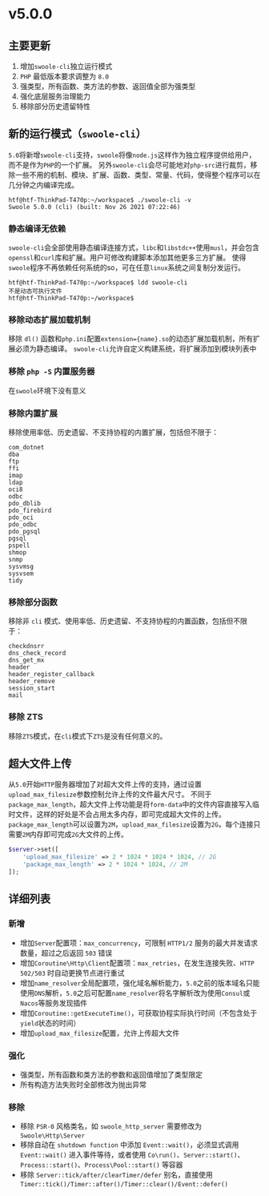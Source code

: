 # v5.0.0

主要更新
----
1. 增加`swoole-cli`独立运行模式
2. `PHP` 最低版本要求调整为 `8.0`
3. 强类型，所有函数、类方法的参数、返回值全部为强类型
4. 强化底层服务治理能力
5. 移除部分历史遗留特性

新的运行模式（`swoole-cli`）
----
`5.0`将新增`swoole-cli`支持，`swoole`将像`node.js`这样作为独立程序提供给用户，而不是作为`PHP`的一个扩展。
另外`swoole-cli`会尽可能地对`php-src`进行裁剪，移除一些不用的机制、模块、扩展、函数、类型、常量、代码，使得整个程序可以在几分钟之内编译完成。

```shell
htf@htf-ThinkPad-T470p:~/workspace$ ./swoole-cli -v
Swoole 5.0.0 (cli) (built: Nov 26 2021 07:22:46) 
```

### 静态编译无依赖
`swoole-cli`会全部使用静态编译连接方式，`libc`和`libstdc++`使用`musl`，并会包含`openssl`和`curl`库和扩展。用户可修改构建脚本添加其他更多三方扩展。
使得`swoole`程序不再依赖任何系统的so，可在任意`linux`系统之间复制分发运行。

```shell
htf@htf-ThinkPad-T470p:~/workspace$ ldd swoole-cli
不是动态可执行文件
htf@htf-ThinkPad-T470p:~/workspace$ 
```

### 移除动态扩展加载机制
移除 `dl()` 函数和`php.ini`配置`extension={name}.so`的动态扩展加载机制，所有扩展必须为静态编译。
`swoole-cli`允许自定义构建系统，将扩展添加到模块列表中

### 移除 `php -S` 内置服务器
在`swoole`环境下没有意义

### 移除内置扩展
移除使用率低、历史遗留、不支持协程的内置扩展，包括但不限于：
```
com_dotnet
dba
ftp
ffi
imap
ldap
oci8
odbc
pdo_dblib
pdo_firebird
pdo_oci
pdo_odbc
pdo_pgsql
pgsql
pspell
shmop
snmp
sysvmsg
sysvsem
tidy
```

### 移除部分函数
移除非 `cli` 模式、使用率低、历史遗留、不支持协程的内置函数，包括但不限于：
```
checkdnsrr
dns_check_record
dns_get_mx
header
header_register_callback
header_remove
session_start
mail
```
### 移除 ZTS
移除`ZTS`模式，在`cli`模式下`ZTS`是没有任何意义的。

超大文件上传
----
从`5.0`开始`HTTP`服务器增加了对超大文件上传的支持，通过设置`upload_max_filesize`参数控制允许上传的文件最大尺寸。
不同于`package_max_length`，超大文件上传功能是将`form-data`中的文件内容直接写入临时文件，这样的好处是不会占用太多内存，即可完成超大文件的上传。
`package_max_length`可以设置为`2M`，`upload_max_filesize`设置为`2G`，每个连接只需要`2M`内存即可完成`2G`大文件的上传。

```php
$server->set([
    'upload_max_filesize' => 2 * 1024 * 1024 * 1024, // 2G
    'package_max_length' => 2 * 1024 * 1024, // 2M
]);
```

详细列表
----
### 新增
- 增加`Server`配置项：`max_concurrency`，可限制 `HTTP1/2` 服务的最大并发请求数量，超过之后返回 `503` 错误
- 增加`Coroutine\Http\Client`配置项：`max_retries`，在发生连接失败、`HTTP 502/503` 时自动更换节点进行重试
- 增加`name_resolver`全局配置项，强化域名解析能力，`5.0`之前的版本域名只能使用`DNS`解析，`5.0`之后可配置`name_resolver`将名字解析改为使用`Consul`或`Nacos`等服务发现插件
- 增加`Coroutine::getExecuteTime()`，可获取协程实际执行时间（不包含处于`yield`状态的时间）
- 增加`upload_max_filesize`配置，允许上传超大文件

### 强化
- 强类型，所有函数和类方法的参数和返回值增加了类型限定
- 所有构造方法失败时全部修改为抛出异常

### 移除
- 移除 `PSR-0` 风格类名，如 `swoole_http_server` 需要修改为 `Swoole\Http\Server`
- 移除自动在 `shutdown function` 中添加 `Event::wait()`，必须显式调用 `Event::wait()` 进入事件等待，或者使用 `Co\run()`、`Server::start()`、`Process::start()`、`Process\Pool::start()` 等容器
- 移除 `Server::tick/after/clearTimer/defer` 别名，直接使用 `Timer::tick()/Timer::after()/Timer::clear()/Event::defer()` 

